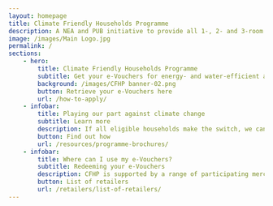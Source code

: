 ```yaml
---
layout: homepage
title: Climate Friendly Households Programme
description: A NEA and PUB initiative to provide all 1-, 2- and 3-room HDB households with e-Vouchers for energy- and water- efficient appliances.
image: /images/Main Logo.jpg
permalink: /
sections:
    - hero:
        title: Climate Friendly Households Programme
        subtitle: Get your e-Vouchers for energy- and water-efficient appliances today, expires 31 Dec 2023.
        background: /images/CFHP banner-02.png
        button: Retrieve your e-Vouchers here
        url: /how-to-apply/
    - infobar:
        title: Playing our part against climate change 
        subtitle: Learn more
        description: If all eligible households make the switch, we can save 400 million gallons of water and avoid as much carbon emissions as is produced by 31,000 cars, while saving $40-$120 per household—every year!
        button: Find out how
        url: /resources/programme-brochures/
    - infobar:
        title: Where can I use my e-Vouchers?
        subtitle: Redeeming your e-Vouchers
        description: CFHP is supported by a range of participating merchants island-wide. Find out where you can go to use your e-Vouchers at the link below.
        button: List of retailers 
        url: /retailers/list-of-retailers/
---
```

